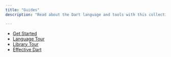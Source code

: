```yaml
---
title: "Guides"
description: "Read about the Dart language and tools with this collection of guides."

---
```


* [Get Started](/guides/get-started)
* [Language Tour](/guides/language-tour)
* [Library Tour](/guides/library-tour)
* [Effective Dart](/guides/effective-dart/)
